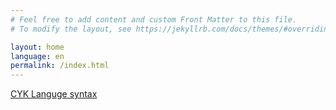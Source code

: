```yaml
---
# Feel free to add content and custom Front Matter to this file.
# To modify the layout, see https://jekyllrb.com/docs/themes/#overriding-theme-defaults

layout: home
language: en
permalink: /index.html
---
```


[CYK Languge syntax](/language-syntax.html)

